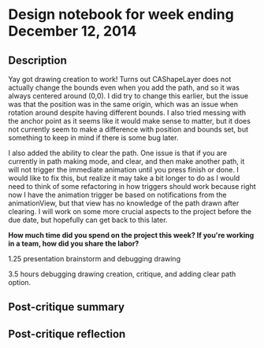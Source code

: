 # Design notebook for week ending December 12, 2014

## Description

Yay got drawing creation to work! Turns out CAShapeLayer does not actually change the bounds even when you add the path, and so it was always centered around (0,0). I did try to change this earlier, but the issue was that the position was in the same origin, which was an issue when rotation around despite having different bounds. I also tried messing with the anchor point as it seems like it would make sense to matter, but it does not currently seem to make a difference with position and bounds set, but something to keep in mind if there is some bug later. 

I also added the ability to clear the path. One issue is that if you are currently in path making mode, and clear, and then make another path, it will not trigger the immediate animation until you press finish or done. I would like to fix this, but realize it may take a bit longer to do as I would need to think of some refactoring in how triggers should work because right now I have the animation trigger be based on notifications from the animationView, but that view has no knowledge of the path drawn after clearing. I will work on some more crucial aspects to the project before the due date, but hopefully can get back to this later.


**How much time did you spend on the project this week? If you're working in a
team, how did you share the labor?**

1.25 presentation brainstorm and debugging drawing

3.5 hours debugging drawing creation, critique, and adding clear path option.

## Post-critique summary


## Post-critique reflection


